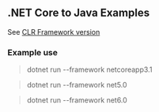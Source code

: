 ## .NET Core to Java Examples

See [CLR Framework version](../Framework/ConsoleTest/README.md)

### Example use

> dotnet run --framework netcoreapp3.1

> dotnet run --framework net5.0

> dotnet run --framework net6.0
